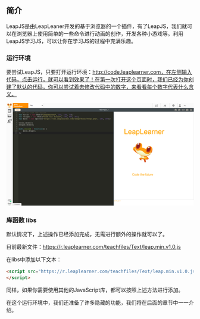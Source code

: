 ## 简介

LeapJS是由LeapLeaner开发的基于浏览器的一个插件，有了LeapJS，我们就可以在浏览器上使用简单的一些命令进行动画的创作，开发各种小游戏等。利用LeapJS学习JS，可以让你在学习JS的过程中充满乐趣。

### 运行环境

要尝试LeapJS，只要打开运行环境：http://code.leaplearner.com，在左侧输入代码，点击运行，就可以看到效果了！在第一次打开这个页面时，我们已经为你创建了默认的代码，你可以尝试着去修改代码中的数字，来看看每个数字代表什么含义。

![newProject](../images/2018/newProject.png)

### 库函数 libs

默认情况下，上述操作已经添加完成，无需进行额外的操作就可以了。

目前最新文件：https://r.leaplearner.com/teachfiles/Text/leap.min.v1.0.js

在libs中添加以下文本：

```html
<script src="https://r.leaplearner.com/teachfiles/Text/leap.min.v1.0.js">
</script>
```

同样，如果你需要使用其他的JavaScript库，都可以按照上述方法进行添加。

在这个运行环境中，我们还准备了许多隐藏的功能，我们将在后面的章节中一一介绍。